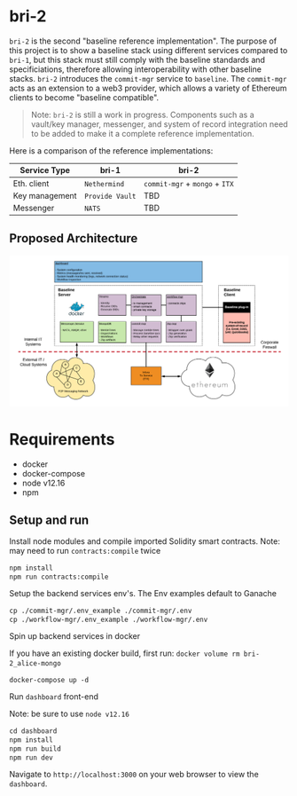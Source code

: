 # bri-2

`bri-2` is the second "baseline reference implementation". The purpose of this project is to show a baseline stack using different services compared to `bri-1`, but this stack must still comply with the baseline standards and specificiations, therefore allowing interoperability with other baseline stacks. `bri-2` introduces the `commit-mgr` service to `baseline`. The `commit-mgr` acts as an extension to a web3 provider, which allows a variety of Ethereum clients to become "baseline compatible". 

> Note: `bri-2` is still a work in progress. Components such as a vault/key manager, messenger, and system of record integration need to be added to make it a complete reference implementation.

Here is a comparison of the reference implementations:

| Service Type | bri-1 | bri-2 |
| -------- | ----- | ----------- |
| Eth. client | `Nethermind` | `commit-mgr` + `mongo` + `ITX` |
| Key management |`Provide Vault` | TBD |
| Messenger | `NATS` | TBD |

## Proposed Architecture

![baseline-architecture](./docs/bri-2-stack.png)

# Requirements
- docker
- docker-compose
- node v12.16
- npm
## Setup and run

Install node modules and compile imported Solidity smart contracts.
Note: may need to run `contracts:compile` twice
```
npm install
npm run contracts:compile
```

Setup the backend services env's. The Env examples default to Ganache
```
cp ./commit-mgr/.env_example ./commit-mgr/.env
cp ./workflow-mgr/.env_example ./workflow-mgr/.env
```

Spin up backend services in docker

If you have an existing docker build, first run: `docker volume rm bri-2_alice-mongo`
```
docker-compose up -d
```

Run `dashboard` front-end

Note: be sure to use `node v12.16`
```
cd dashboard
npm install
npm run build
npm run dev
```

Navigate to `http://localhost:3000` on your web browser to view the `dashboard`.
